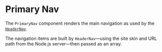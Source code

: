 # Primary Nav

The `PrimaryNav` component renders the main navigation as used by the [`HeaderNav`](/styleguide/components/header-nav).

The navigation items are built by `HeaderNav`—using the site skin and URL path from the Node.js server—then passed as an array.


